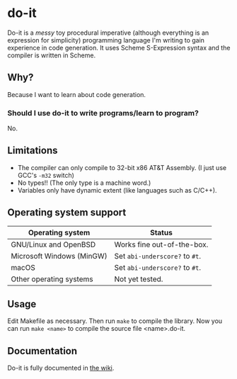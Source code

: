 # do-it
Do-it is a _messy_ toy procedural imperative (although everything is an expression for simplicity) programming language I'm writing to gain experience in code generation. It uses Scheme S-Expression syntax and the compiler is written in Scheme.

## Why?
Because I want to learn about code generation.

### Should I use do-it to write programs/learn to program?
No.

## Limitations
* The compiler can only compile to 32-bit x86 AT&T Assembly.
  (I just use GCC's `-m32` switch)
* No types!! (The only type is a machine word.)
* Variables only have dynamic extent (like languages such as C/C++).

## Operating system support
|      Operating system     |           Status             |
| ------------------------- | ---------------------------- |
| GNU/Linux and OpenBSD     | Works fine out-of-the-box.   |
| Microsoft Windows (MinGW) | Set `abi-underscore?` to `#t`. |
| macOS                     | Set `abi-underscore?` to `#t`. |
| Other operating systems   | Not yet tested.              |

## Usage
Edit Makefile as necessary. Then run `make` to compile the library. Now you can
run `make <name>` to compile the source file \<name\>.do-it.

## Documentation
Do-it is fully documented in [the wiki](https://github.com/Jonathan50/do-it/wiki).
